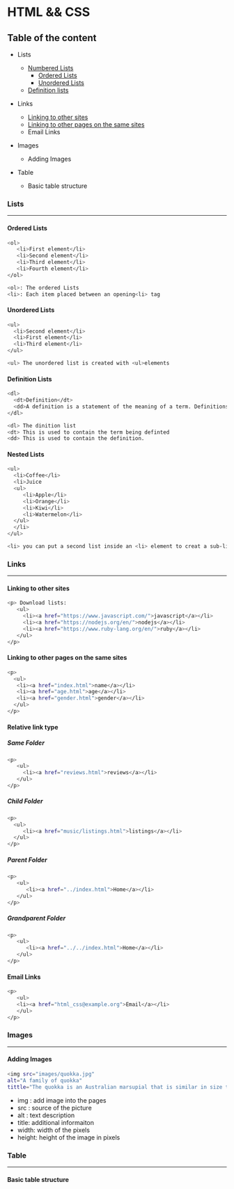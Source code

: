 # HTML && CSS

## Table of the content

- Lists
  - [Numbered Lists](#lists)
    - [Ordered Lists](#ordered-lists)
    - [Unordered Lists](#unordered-lists)
  - [Definition lists](#definition-lists)

- Links
  - [Linking to other sites](#linking-to-other-sites)
  - [Linking to other pages on the same sites](#linking-to-other-pages-on-the-same-sites)
  - Email Links

- Images
  - Adding Images

- Table
  - Basic table structure



### Lists

----------

#### Ordered Lists

```bash
<ol>
   <li>First element</li>
   <li>Second element</li>
   <li>Third element</li>
   <li>Fourth element</li>
</ol>
```

```bash
<ol>: The ordered Lists
<li>: Each item placed between an opening<li> tag
```

#### Unordered Lists

``` bash
<ul>
  <li>Second element</li>
  <li>First element</li>
  <li>Third element</li>
</ul>
```

```bash
<ul> The unordered list is created with <ul>elements
```

#### Definition Lists

```bash
<dl>
  <dt>Definition</dt>
  <dd>A definition is a statement of the meaning of a term. Definitions can be classified into two large categories, intensional definitions and extensional definitions</dd>
</dl>
```

```bash
<dl> The dinition list
<dt> This is used to contain the term being definted
<dd> This is used to contain the definition.
```

#### Nested Lists

```bash
<ul>
  <li>Coffee</li>
  <li>Juice
  <ul>
     <li>Apple</li>
     <li>Orange</li>
     <li>Kiwi</li>
     <li>Watermelon</li>
  </ul>
  </li>
</ul>
```

```bash
<li> you can put a second list inside an <li> element to creat a sub-list
```

### Links

----------

#### Linking to other sites

```bash
<p> Download lists:
   <ul>
     <li><a href="https://www.javascript.com/">javascript</a></li>
     <li><a href="https://nodejs.org/en/">nodejs</a></li>
     <li><a href="https://www.ruby-lang.org/en/">ruby</a></li>
   </ul>
</p>
```

#### Linking to other pages on the same sites

```bash
<p>
  <ul>
   <li><a href="index.html">name</a></li>
   <li><a href="age.html">age</a></li>
   <li><a href="gender.html">gender</a></li>
  </ul>
</p>
```

#### Relative link type

##### Same Folder

```bash
<p>
   <ul>
     <li><a href="reviews.html">reviews</a></li>
   </ul>
</p>
```

##### Child Folder

```bash
<p>
  <ul>
     <li><a href="music/listings.html">listings</a></li>
  </ul>
</p>
```

##### Parent Folder

```bash
<p>
   <ul>
      <li><a href="../index.html">Home</a></li>
   </ul>
</p>
```

##### Grandparent Folder

```bash
<p>
   <ul>
      <li><a href="../../index.html">Home</a></li>
   </ul>
</p>
```

#### Email Links

```bash
<p>
   <ul>
   <li><a href="html_css@example.org">Email</a></li>
   </ul>
</p>
```

### Images

-------

#### Adding Images

```bash
<img src="images/quokka.jpg"
alt="A family of quokka"
tittle="The quokka is an Australian marsupial that is similar in size to the domestic cat." width="600" height="450" />
```

- img : add image into the pages
- src : source of the picture
- alt : text description
- title: additional informaiton
- width: width of the pixels
- height: height of the image in pixels

### Table

------------

#### Basic table structure
